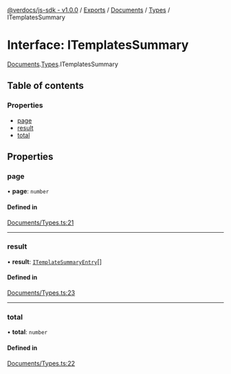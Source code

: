 [@verdocs/js-sdk - v1.0.0](../README.md) / [Exports](../modules.md) / [Documents](../modules/Documents.md) / [Types](../modules/Documents.Types.md) / ITemplatesSummary

# Interface: ITemplatesSummary

[Documents](../modules/Documents.md).[Types](../modules/Documents.Types.md).ITemplatesSummary

## Table of contents

### Properties

- [page](Documents.Types.ITemplatesSummary.md#page)
- [result](Documents.Types.ITemplatesSummary.md#result)
- [total](Documents.Types.ITemplatesSummary.md#total)

## Properties

### page

• **page**: `number`

#### Defined in

[Documents/Types.ts:21](https://github.com/Verdocs/js-sdk/blob/fb278cb/src/Documents/Types.ts#L21)

___

### result

• **result**: [`ITemplateSummaryEntry`](Documents.Types.ITemplateSummaryEntry.md)[]

#### Defined in

[Documents/Types.ts:23](https://github.com/Verdocs/js-sdk/blob/fb278cb/src/Documents/Types.ts#L23)

___

### total

• **total**: `number`

#### Defined in

[Documents/Types.ts:22](https://github.com/Verdocs/js-sdk/blob/fb278cb/src/Documents/Types.ts#L22)
